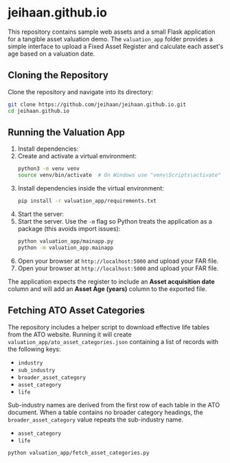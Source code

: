 # jeihaan.github.io

This repository contains sample web assets and a small Flask application for a tangible asset valuation demo. The `valuation_app` folder provides a simple interface to upload a Fixed Asset Register and calculate each asset's age based on a valuation date.

## Cloning the Repository

Clone the repository and navigate into its directory:

```bash
git clone https://github.com/jeihaan/jeihaan.github.io.git
cd jeihaan.github.io
```


## Running the Valuation App

1. Install dependencies:
1. Create and activate a virtual environment:
   ```bash
   python3 -m venv venv
   source venv/bin/activate  # On Windows use "venv\Scripts\activate"
   ```
2. Install dependencies inside the virtual environment:
   ```bash
   pip install -r valuation_app/requirements.txt
   ```
2. Start the server:
3. Start the server. Use the `-m` flag so Python treats the application as a
   package (this avoids import issues):
   ```bash
   python valuation_app/mainapp.py
   python -m valuation_app.mainapp
   ```
3. Open your browser at `http://localhost:5000` and upload your FAR file.
4. Open your browser at `http://localhost:5000` and upload your FAR file.

The application expects the register to include an **Asset acquisition date** column and will add an **Asset Age (years)** column to the exported file.

## Fetching ATO Asset Categories

The repository includes a helper script to download effective life tables from
the ATO website. Running it will create `valuation_app/ato_asset_categories.json`
containing a list of records with the following keys:

* `industry`
* `sub_industry`
* `broader_asset_category`
* `asset_category`
* `life`

Sub-industry names are derived from the first row of each table in the ATO
document. When a table contains no broader category headings, the
`broader_asset_category` value repeats the sub-industry name.
* `asset_category`
* `life`

```bash
python valuation_app/fetch_asset_categories.py
```

